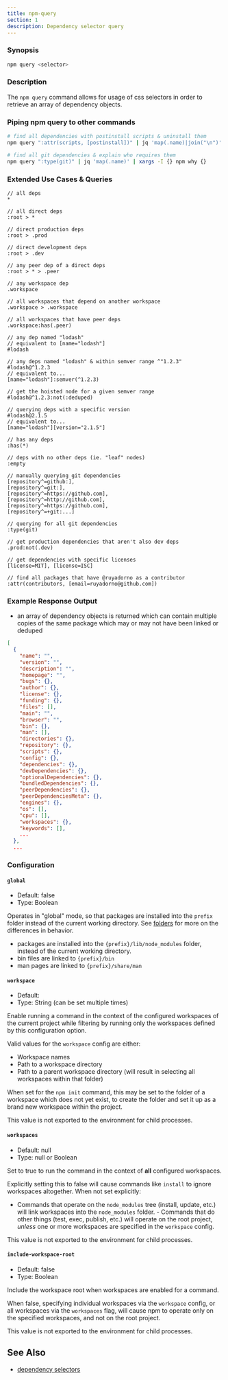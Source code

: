 ```yaml
---
title: npm-query
section: 1
description: Dependency selector query
---
```


### Synopsis

```bash
npm query <selector>
```

### Description

The `npm query` command allows for usage of css selectors in order to retrieve
an array of dependency objects.

### Piping npm query to other commands

```bash
# find all dependencies with postinstall scripts & uninstall them
npm query ":attr(scripts, [postinstall])" | jq 'map(.name)|join("\n")' -r | xargs -I {} npm uninstall {}

# find all git dependencies & explain who requires them
npm query ":type(git)" | jq 'map(.name)' | xargs -I {} npm why {}
```

### Extended Use Cases & Queries

```stylus
// all deps
*

// all direct deps
:root > *

// direct production deps
:root > .prod

// direct development deps
:root > .dev

// any peer dep of a direct deps
:root > * > .peer

// any workspace dep
.workspace

// all workspaces that depend on another workspace
.workspace > .workspace

// all workspaces that have peer deps
.workspace:has(.peer)

// any dep named "lodash"
// equivalent to [name="lodash"]
#lodash

// any deps named "lodash" & within semver range ^"1.2.3"
#lodash@^1.2.3
// equivalent to...
[name="lodash"]:semver(^1.2.3)

// get the hoisted node for a given semver range
#lodash@^1.2.3:not(:deduped)

// querying deps with a specific version
#lodash@2.1.5
// equivalent to...
[name="lodash"][version="2.1.5"]

// has any deps
:has(*)

// deps with no other deps (ie. "leaf" nodes)
:empty

// manually querying git dependencies
[repository^=github:],
[repository^=git:],
[repository^=https://github.com],
[repository^=http://github.com],
[repository^=https://github.com],
[repository^=+git:...]

// querying for all git dependencies
:type(git)

// get production dependencies that aren't also dev deps
.prod:not(.dev)

// get dependencies with specific licenses
[license=MIT], [license=ISC]

// find all packages that have @ruyadorno as a contributor
:attr(contributors, [email=ruyadorno@github.com])
```

### Example Response Output

- an array of dependency objects is returned which can contain multiple copies of the same package which may or may not have been linked or deduped

```json
[
  {
    "name": "",
    "version": "",
    "description": "",
    "homepage": "",
    "bugs": {},
    "author": {},
    "license": {},
    "funding": {},
    "files": [],
    "main": "",
    "browser": "",
    "bin": {},
    "man": [],
    "directories": {},
    "repository": {},
    "scripts": {},
    "config": {},
    "dependencies": {},
    "devDependencies": {},
    "optionalDependencies": {},
    "bundledDependencies": {},
    "peerDependencies": {},
    "peerDependenciesMeta": {},
    "engines": {},
    "os": [],
    "cpu": [],
    "workspaces": {},
    "keywords": [],
    ...
  },
  ...
```

### Configuration

#### `global`

* Default: false
* Type: Boolean

Operates in "global" mode, so that packages are installed into the `prefix`
folder instead of the current working directory. See
[folders](/configuring-npm/folders) for more on the differences in behavior.

* packages are installed into the `{prefix}/lib/node_modules` folder, instead
  of the current working directory.
* bin files are linked to `{prefix}/bin`
* man pages are linked to `{prefix}/share/man`

#### `workspace`

* Default:
* Type: String (can be set multiple times)

Enable running a command in the context of the configured workspaces of the
current project while filtering by running only the workspaces defined by
this configuration option.

Valid values for the `workspace` config are either:

* Workspace names
* Path to a workspace directory
* Path to a parent workspace directory (will result in selecting all
  workspaces within that folder)

When set for the `npm init` command, this may be set to the folder of a
workspace which does not yet exist, to create the folder and set it up as a
brand new workspace within the project.

This value is not exported to the environment for child processes.

#### `workspaces`

* Default: null
* Type: null or Boolean

Set to true to run the command in the context of **all** configured
workspaces.

Explicitly setting this to false will cause commands like `install` to
ignore workspaces altogether. When not set explicitly:

- Commands that operate on the `node_modules` tree (install, update, etc.)
will link workspaces into the `node_modules` folder. - Commands that do
other things (test, exec, publish, etc.) will operate on the root project,
_unless_ one or more workspaces are specified in the `workspace` config.

This value is not exported to the environment for child processes.

#### `include-workspace-root`

* Default: false
* Type: Boolean

Include the workspace root when workspaces are enabled for a command.

When false, specifying individual workspaces via the `workspace` config, or
all workspaces via the `workspaces` flag, will cause npm to operate only on
the specified workspaces, and not on the root project.

This value is not exported to the environment for child processes.
## See Also

* [dependency selectors](/using-npm/dependency-selectors)

